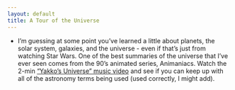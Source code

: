 ```yaml
---
layout: default
title: A Tour of the Universe
---
```


- I’m guessing at some point you’ve learned a little about planets, the solar system, galaxies, and the universe - even if that’s just from watching Star Wars. One of the best summaries of the universe that I’ve ever seen comes from the 90’s animated series, Animaniacs. Watch the 2-min [“Yakko’s Universe” music video](https://storage.googleapis.com/avh-astro-videos/Yakkos_Universe.mp4) and see if you can keep up with all of the astronomy terms being used (used correctly, I might add). 
